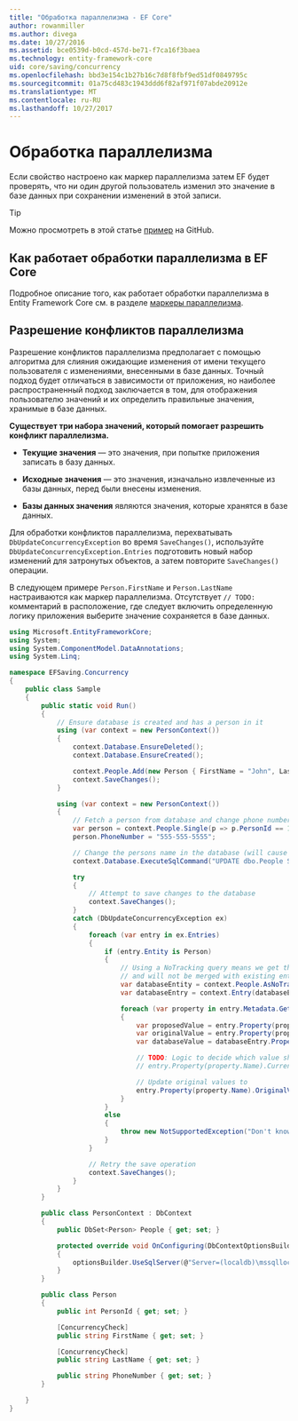 ```yaml
---
title: "Обработка параллелизма - EF Core"
author: rowanmiller
ms.author: divega
ms.date: 10/27/2016
ms.assetid: bce0539d-b0cd-457d-be71-f7ca16f3baea
ms.technology: entity-framework-core
uid: core/saving/concurrency
ms.openlocfilehash: bbd3e154c1b27b16c7d8f8fbf9ed51df0849795c
ms.sourcegitcommit: 01a75cd483c1943ddd6f82af971f07abde20912e
ms.translationtype: MT
ms.contentlocale: ru-RU
ms.lasthandoff: 10/27/2017
---
```

# <a name="handling-concurrency"></a>Обработка параллелизма

Если свойство настроено как маркер параллелизма затем EF будет проверять, что ни один другой пользователь изменил это значение в базе данных при сохранении изменений в этой записи.

> [!TIP]  
> Можно просмотреть в этой статье [пример](https://github.com/aspnet/EntityFramework.Docs/tree/master/samples/core/Saving/Saving/Concurrency/) на GitHub.

## <a name="how-concurrency-handling-works-in-ef-core"></a>Как работает обработки параллелизма в EF Core

Подробное описание того, как работает обработки параллелизма в Entity Framework Core см. в разделе [маркеры параллелизма](../modeling/concurrency.md).

## <a name="resolving-concurrency-conflicts"></a>Разрешение конфликтов параллелизма

Разрешение конфликтов параллелизма предполагает с помощью алгоритма для слияния ожидающие изменения от имени текущего пользователя с изменениями, внесенными в базе данных. Точный подход будет отличаться в зависимости от приложения, но наиболее распространенный подход заключается в том, для отображения пользователю значений и их определить правильные значения, хранимые в базе данных.

**Существует три набора значений, который помогает разрешить конфликт параллелизма.**

* **Текущие значения** — это значения, при попытке приложения записать в базу данных.

* **Исходные значения** — это значения, изначально извлеченные из базы данных, перед были внесены изменения.

* **Базы данных значения** являются значения, которые хранятся в базе данных.

Для обработки конфликтов параллелизма, перехватывать `DbUpdateConcurrencyException` во время `SaveChanges()`, используйте `DbUpdateConcurrencyException.Entries` подготовить новый набор изменений для затронутых объектов, а затем повторите `SaveChanges()` операции.

В следующем примере `Person.FirstName` и `Person.LastName` настраиваются как маркер параллелизма. Отсутствует `// TODO:` комментарий в расположение, где следует включить определенную логику приложения выберите значение сохраняется в базе данных.

<!-- [!code-csharp[Main](samples/core/Saving/Saving/Concurrency/Sample.cs?highlight=53,54)] -->
``` csharp
using Microsoft.EntityFrameworkCore;
using System;
using System.ComponentModel.DataAnnotations;
using System.Linq;

namespace EFSaving.Concurrency
{
    public class Sample
    {
        public static void Run()
        {
            // Ensure database is created and has a person in it
            using (var context = new PersonContext())
            {
                context.Database.EnsureDeleted();
                context.Database.EnsureCreated();

                context.People.Add(new Person { FirstName = "John", LastName = "Doe" });
                context.SaveChanges();
            }

            using (var context = new PersonContext())
            {
                // Fetch a person from database and change phone number
                var person = context.People.Single(p => p.PersonId == 1);
                person.PhoneNumber = "555-555-5555";

                // Change the persons name in the database (will cause a concurrency conflict)
                context.Database.ExecuteSqlCommand("UPDATE dbo.People SET FirstName = 'Jane' WHERE PersonId = 1");

                try
                {
                    // Attempt to save changes to the database
                    context.SaveChanges();
                }
                catch (DbUpdateConcurrencyException ex)
                {
                    foreach (var entry in ex.Entries)
                    {
                        if (entry.Entity is Person)
                        {
                            // Using a NoTracking query means we get the entity but it is not tracked by the context
                            // and will not be merged with existing entities in the context.
                            var databaseEntity = context.People.AsNoTracking().Single(p => p.PersonId == ((Person)entry.Entity).PersonId);
                            var databaseEntry = context.Entry(databaseEntity);

                            foreach (var property in entry.Metadata.GetProperties())
                            {
                                var proposedValue = entry.Property(property.Name).CurrentValue;
                                var originalValue = entry.Property(property.Name).OriginalValue;
                                var databaseValue = databaseEntry.Property(property.Name).CurrentValue;

                                // TODO: Logic to decide which value should be written to database
                                // entry.Property(property.Name).CurrentValue = <value to be saved>;

                                // Update original values to
                                entry.Property(property.Name).OriginalValue = databaseEntry.Property(property.Name).CurrentValue;
                            }
                        }
                        else
                        {
                            throw new NotSupportedException("Don't know how to handle concurrency conflicts for " + entry.Metadata.Name);
                        }
                    }

                    // Retry the save operation
                    context.SaveChanges();
                }
            }
        }

        public class PersonContext : DbContext
        {
            public DbSet<Person> People { get; set; }

            protected override void OnConfiguring(DbContextOptionsBuilder optionsBuilder)
            {
                optionsBuilder.UseSqlServer(@"Server=(localdb)\mssqllocaldb;Database=EFSaving.Concurrency;Trusted_Connection=True;");
            }
        }

        public class Person
        {
            public int PersonId { get; set; }

            [ConcurrencyCheck]
            public string FirstName { get; set; }

            [ConcurrencyCheck]
            public string LastName { get; set; }

            public string PhoneNumber { get; set; }
        }

    }
}
```

